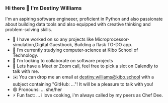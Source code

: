 ### Hi there 👋 I'm Destiny Williams



I'm an aspiring software engineeer, proficient in Python and also  passionate about building data tools and also equipped with creative thinking and problem-solving skills. 

- 🔭 I have worked on so any projects like Microprocessor-simulation,Digital Guestbook, Building a flask TO-DO app.
- 🌱 I’m currently studying computer-science at Kibo School of Technology.
- 👯 I’m looking to collaborate on software projects
- 💬  Lets have a Meet or Zoom call, feel free to pick a slot on Calendly to talk with me.
- ✉️  You can drop me an email at destiny.williams@kibo.school with a subject containing "GitHub: ..."! It will be a pleasure to talk with you!
- 😄 Pronouns: ... she/her
- ⚡ Fun fact: ... i love cooking, i'm always called by my peers as Chef Dee.

